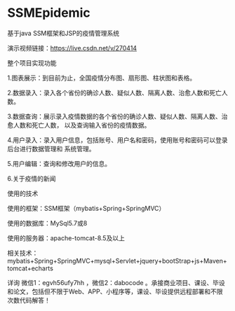 # SSMEpidemic
基于java SSM框架和JSP的疫情管理系统

演示视频链接：https://live.csdn.net/v/270414

整个项目实现功能

1.图表展示：到目前为止，全国疫情分布图、扇形图、柱状图和表格。

2.数据录入：录入各个省份的确诊人数、疑似人数、隔离人数、治愈人数和死亡人数。

3.数据查询：展示录入疫情数据的各个省份的确诊人数、疑似人数、隔离人数、治愈人数和死亡人数，
以及查询输入省份的疫情数据。

4.用户录入：录入用户信息，包括账号、用户名和密码，使用账号和密码可以登录后台进行数据管理和
系统管理。

5.用户编辑：查询和修改用户的信息。

6.关于疫情的新闻

使用的技术

使用的框架：SSM框架（mybatis+Spring+SpringMVC）

使用的数据库：MySql5.7或8

使用的服务器：apache-tomcat-8.5及以上

相关技术：mybatis+Spring+SpringMVC+mysql+Servlet+jquery+bootStrap+js+Maven+tomcat+echarts

详询 微信1：egvh56ufy7hh ，微信2：dabocode  。承接商业项目、课设、毕设和论文，包括但不限于Web、APP、小程序等，课设、毕设提供远程部署和不限次数代码解答！
